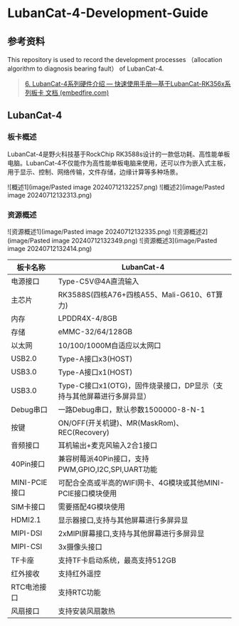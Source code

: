 # LubanCat-4-Development-Guide
## 参考资料

This repository is used to record the development processes （allocation algorithm to diagnosis bearing fault） of LubanCat-4. 
>[6. LubanCat-4系列硬件介绍 — 快速使用手册—基于LubanCat-RK356x系列板卡 文档 (embedfire.com)](https://doc.embedfire.com/linux/rk356x/quick_start/zh/latest/quick_start/lubancat/lubancat4.html)

## LubanCat-4

### 板卡概述

LubanCat-4是野火科技基于RockChip RK3588s设计的一款低功耗、高性能单板电脑。LubanCat-4不仅能作为高性能单板电脑来使用，还可以作为嵌入式主板， 用于显示、控制、网络传输，文件存储，边缘计算等多种场景。

![概述1](image/Pasted image 20240712132257.png)
![概述2](image/Pasted image 20240712132313.png)

### 资源概述

![资源概述1](image/Pasted image 20240712132335.png)
![资源概述2](image/Pasted image 20240712132349.png)
![资源概述3](image/Pasted image 20240712132414.png)


| 板卡名称        | LubanCat-4                                 |
| ----------- | ------------------------------------------ |
| 电源接口        | Type-C5V@4A直流输入                            |
| 主芯片         | RK3588S(四核A76+四核A55、Mali-G610、6T算力)        |
| 内存          | LPDDR4X-4/8GB                              |
| 存储          | eMMC-32/64/128GB                           |
| 以太网         | 10/100/1000M自适应以太网口                        |
| USB2.0      | Type-A接口x3(HOST)                           |
| USB3.0      | Type-A接口x1(HOST)                           |
| USB3.0      | Type-C接口x1(OTG)，固件烧录接口，DP显示（支持与其他屏幕进行多屏异显） |
| Debug串口     | 一路Debug串口，默认参数1500000-8-N-1                |
| 按键          | ON/OFF(开关机键)、MR(MaskRom)、REC(Recovery)     |
| 音频接口        | 耳机输出+麦克风输入2合1接口                            |
| 40Pin接口     | 兼容树莓派40Pin接口，支持PWM,GPIO,I2C,SPI,UART功能     |
| MINI-PCIE接口 | 可配合全高或半高的WIFI网卡、4G模块或其他MINI-PCIE接口模块使用     |
| SIM卡接口      | 需要搭配4G模块使用                                 |
| HDMI2.1     | 显示器接口,支持与其他屏幕进行多屏异显                        |
| MIPI-DSI    | 2xMIPI屏幕接口,支持与其他屏幕进行多屏异显                   |
| MIPI-CSI    | 3x摄像头接口                                    |
| TF卡座        | 支持TF卡启动系统，最高支持512GB                        |
| 红外接收        | 支持红外遥控                                     |
| RTC电池接口     | 支持RTC功能                                    |
| 风扇接口        | 支持安装风扇散热                                   |

